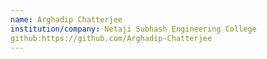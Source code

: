 ```yaml
---
name: Arghadip Chatterjee 
institution/company: Netaji Subhash Engineering College 
github:https://github.com/Arghadip-Chatterjee 
---
```

